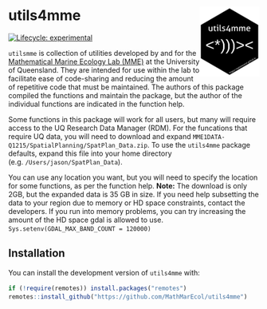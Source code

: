 
<!-- README.md is generated from README.Rmd. Please edit that file -->

# utils4mme <a href="https://github.com/MathMarEcol/utils4mme"><img src="man/figures/MME_Hex.png" align="right" height="139" alt="utils4mme website"/></a>

<!-- badges: start -->

[![Lifecycle:
experimental](https://img.shields.io/badge/lifecycle-experimental-orange.svg)](https://lifecycle.r-lib.org/articles/stages.html#experimental)
<!-- badges: end -->

`utilsmme` is collection of utilities developed by and for the
[Mathematical Marine Ecology Lab
(MME)](%22https://mathmarecol.github.io%22) at the University of
Queensland. They are intended for use within the lab to facilitate ease
of code-sharing and reducing the amount of repetitive code that must be
maintained. The authors of this package compiled the functions and
maintain the package, but the author of the individual functions are
indicated in the function help.

Some functions in this package will work for all users, but many will
require access to the UQ Research Data Manager (RDM). For the funcations
that require UQ data, you will need to download and expand
`MME1DATA-Q1215/SpatialPlanning/SpatPlan_Data.zip`. To use the
`utils4mme` package defaults, expand this file into your home directory
(e.g. `/Users/jason/SpatPlan_Data`).

You can use any location you want, but you will need to specify the
location for some functions, as per the function help. **Note:** The
download is only 2GB, but the expanded data is 35 GB in size. If you
need help subsetting the data to your region due to memory or HD space
constraints, contact the developers. If you run into memory problems,
you can try increasing the amount of the HD space gdal is allowed to
use. `Sys.setenv(GDAL_MAX_BAND_COUNT = 120000)`

## Installation

You can install the development version of `utils4mme` with:

``` r
if (!require(remotes)) install.packages("remotes")
remotes::install_github("https://github.com/MathMarEcol/utils4mme")
```
